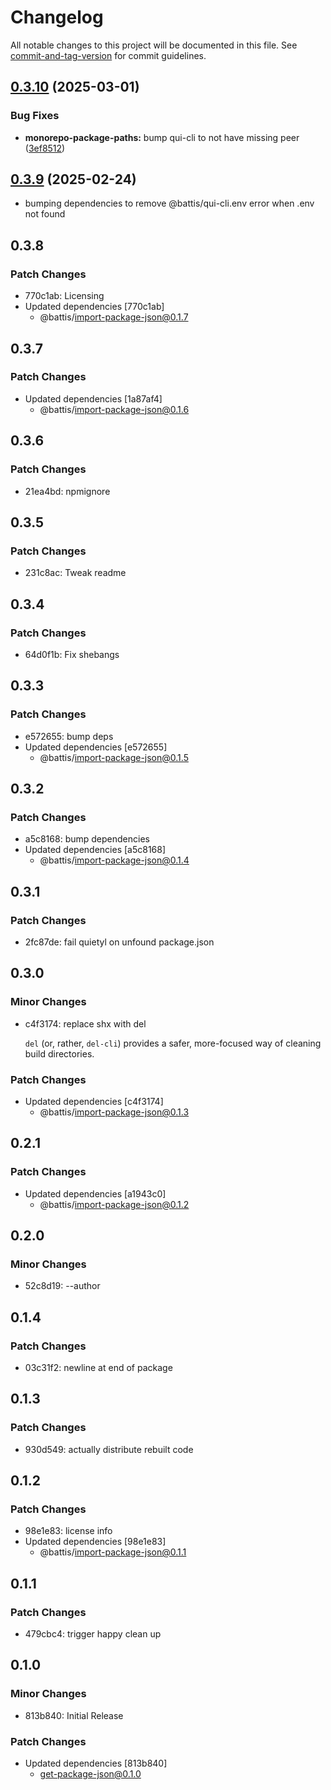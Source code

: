# Changelog

All notable changes to this project will be documented in this file. See [commit-and-tag-version](https://github.com/absolute-version/commit-and-tag-version) for commit guidelines.

## [0.3.10](https://github.com/battis/typescript-config/compare/monorepo-package-paths/0.3.9...monorepo-package-paths/0.3.10) (2025-03-01)


### Bug Fixes

* **monorepo-package-paths:** bump qui-cli to not have missing peer ([3ef8512](https://github.com/battis/typescript-config/commit/3ef8512fecff23bc82ae4076ead770c8d58b3aaa))

## [0.3.9](https://github.com/battis/typescript-config/compare/monorepo-package-paths/0.3.8...monorepo-package-paths/0.3.9) (2025-02-24)

- bumping dependencies to remove @battis/qui-cli.env error when .env not found

## 0.3.8

### Patch Changes

- 770c1ab: Licensing
- Updated dependencies [770c1ab]
  - @battis/import-package-json@0.1.7

## 0.3.7

### Patch Changes

- Updated dependencies [1a87af4]
  - @battis/import-package-json@0.1.6

## 0.3.6

### Patch Changes

- 21ea4bd: npmignore

## 0.3.5

### Patch Changes

- 231c8ac: Tweak readme

## 0.3.4

### Patch Changes

- 64d0f1b: Fix shebangs

## 0.3.3

### Patch Changes

- e572655: bump deps
- Updated dependencies [e572655]
  - @battis/import-package-json@0.1.5

## 0.3.2

### Patch Changes

- a5c8168: bump dependencies
- Updated dependencies [a5c8168]
  - @battis/import-package-json@0.1.4

## 0.3.1

### Patch Changes

- 2fc87de: fail quietyl on unfound package.json

## 0.3.0

### Minor Changes

- c4f3174: replace shx with del

  `del` (or, rather, `del-cli`) provides a safer, more-focused way of cleaning build directories.

### Patch Changes

- Updated dependencies [c4f3174]
  - @battis/import-package-json@0.1.3

## 0.2.1

### Patch Changes

- Updated dependencies [a1943c0]
  - @battis/import-package-json@0.1.2

## 0.2.0

### Minor Changes

- 52c8d19: --author

## 0.1.4

### Patch Changes

- 03c31f2: newline at end of package

## 0.1.3

### Patch Changes

- 930d549: actually distribute rebuilt code

## 0.1.2

### Patch Changes

- 98e1e83: license info
- Updated dependencies [98e1e83]
  - @battis/import-package-json@0.1.1

## 0.1.1

### Patch Changes

- 479cbc4: trigger happy clean up

## 0.1.0

### Minor Changes

- 813b840: Initial Release

### Patch Changes

- Updated dependencies [813b840]
  - get-package-json@0.1.0
